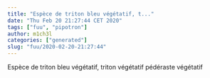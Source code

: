 ```yaml
---
title: "Espèce de triton bleu végétatif, t..."
date: "Thu Feb 20 21:27:44 CET 2020"
tags: ["fuu", "pipotron"]
author: m1ch3l
categories: ["generated"]
slug: "fuu/2020-02-20-21:27:44"
---
```


Espèce de triton bleu végétatif, triton végétatif pédéraste végétatif

